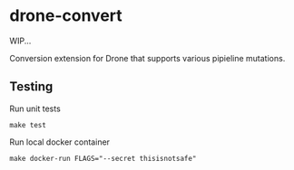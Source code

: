 # drone-convert

WIP...

Conversion extension for Drone that supports various pipieline mutations.

## Testing

Run unit tests
```
make test
```

Run local docker container
```
make docker-run FLAGS="--secret thisisnotsafe"
```
